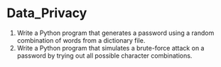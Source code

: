 # Data_Privacy

1. Write a Python program that generates a password using a random combination of
   words from a dictionary file.
2. Write a Python program that simulates a brute-force attack on a password by trying out
   all possible character combinations.
